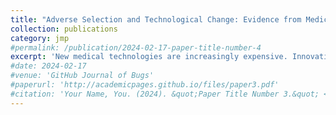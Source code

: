 ```yaml
---
title: "Adverse Selection and Technological Change: Evidence from Medicare Part D"
collection: publications
category: jmp
#permalink: /publication/2024-02-17-paper-title-number-4
excerpt: 'New medical technologies are increasingly expensive. Innovation of this kind makes generous health insurance coverage more valuable for those at risk of needing a new therapy. However, if those individuals are costlier to insure, then innovation may also generate adverse selection, making generous coverage harder for the market to sustain. I develop a conceptual framework to study this trade-off and examine it empirically using data from Medicare Part D, the prescription drug insurance program for the elderly. I first provide reduced-form evidence that an innovation shock driven by high-cost new drug approvals in the mid-2010s generated substantial adverse selection against generous Part D plans, increasing average costs by 35% and premiums by 52%. In the years following the shock, the market exhibits hallmark patterns of unraveling: switchers into generous coverage are high-cost and more likely to use new drugs; switchers out are disproportionately low-cost as premiums rise; and, within four years, 56% of generous plans have exited the market. I complement these reduced-form results with estimates from a structural model of plan choice that allows me to measure changes in selection and welfare directly. Using a sufficient statistics approach, I show that adverse selection against generous coverage more than doubles following the innovation shock, with particularly sharp changes in selection among those who use the new prescription drugs. These results underscore the potential for technological change to unravel insurance markets and highlight the need for policies that stabilize these markets as high-cost new medical technologies continue to proliferate.'
#date: 2024-02-17
#venue: 'GitHub Journal of Bugs'
#paperurl: 'http://academicpages.github.io/files/paper3.pdf'
#citation: 'Your Name, You. (2024). &quot;Paper Title Number 3.&quot; <i>GitHub Journal of Bugs</i>. 1(3).'
---
```

